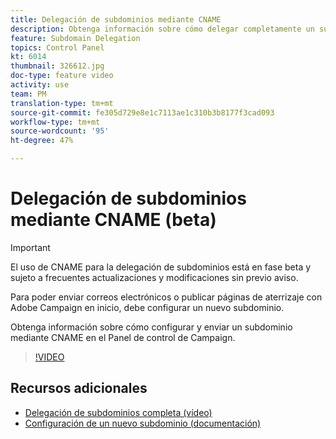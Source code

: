 ```yaml
---
title: Delegación de subdominios mediante CNAME
description: Obtenga información sobre cómo delegar completamente un subdominio a Adobe Campaign.
feature: Subdomain Delegation
topics: Control Panel
kt: 6014
thumbnail: 326612.jpg
doc-type: feature video
activity: use
team: PM
translation-type: tm+mt
source-git-commit: fe305d729e8e1c7113ae1c310b3b8177f3cad093
workflow-type: tm+mt
source-wordcount: '95'
ht-degree: 47%

---
```



# Delegación de subdominios mediante CNAME (beta)

>[!IMPORTANT]
>
> El uso de CNAME para la delegación de subdominios está en fase beta y sujeto a frecuentes actualizaciones y modificaciones sin previo aviso.

Para poder enviar correos electrónicos o publicar páginas de aterrizaje con Adobe Campaign en inicio, debe configurar un nuevo subdominio.

Obtenga información sobre cómo configurar y enviar un subdominio mediante CNAME en el Panel de control de Campaign.

>[!VIDEO](https://video.tv.adobe.com/v/326612?quality=12)

## Recursos adicionales

* [Delegación de subdominios completa (vídeo)](./subdomain-delegation.md)
* [Configuración de un nuevo subdominio (documentación)](https://docs.adobe.com/content/help/es-ES/control-panel/using/subdomains-and-certificates/setting-up-new-subdomain.html)
